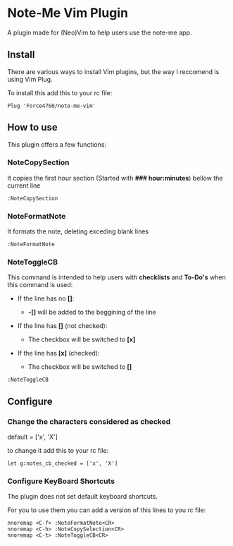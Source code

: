 # Note-Me Vim Plugin

A plugin made for (Neo)Vim to help users use the note-me app.

## Install
There are various ways to install Vim plugins, but the way I reccomend is using Vim Plug.

To install this add this to your rc file:
```
Plug 'Force4760/note-me-vim'
```

## How to use
This plugin offers a few functions:

### NoteCopySection
It copies the first hour section (Started with **### hour:minutes**) bellow the current line
```
:NoteCopySection
```

### NoteFormatNote
It formats the note, deleting exceding blank lines
```
:NoteFormatNote
```

### NoteToggleCB
This command is intended to help users with **checklists** and **To-Do's**
when this command is used:
    
- If the line has no **[]**:
    
    - **-[]** will be added to the beggining of the line

- If the line has **[]** (not checked):

    - The checkbox will be switched to **[x]**

- If the line has **[x]** (checked):

    - The checkbox will be switched to **[]** 
```
:NoteToggleCB
```

## Configure

### Change the characters considered as checked

default = ['x', 'X']

to change it add this to your rc file:

```vim
let g:notes_cb_checked = ['x', 'X']
```

### Configure KeyBoard Shortcuts
The plugin does not set default keyboard shortcuts.

For you to use them you can add a version of this lines to you rc file:
```vim
nnoremap <C-f> :NoteFormatNote<CR>
nnoremap <C-h> :NoteCopySelection<CR>
nnoremap <C-t> :NoteToggleCB<CR>
```
